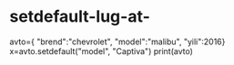 # setdefault-lug-at-
avto={
      "brend":"chevrolet",
      "model":"malibu",
      "yili":2016}
x=avto.setdefault("model", "Captiva")
print(avto)
